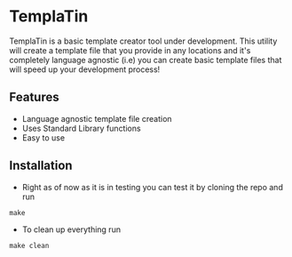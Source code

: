 # TemplaTin

TemplaTin is a basic template creator tool under development. This utility will create a template file that you provide in any locations and it's completely language agnostic (i.e) you can create basic template files that will speed up your development process!

## Features

- Language agnostic template file creation
- Uses Standard Library functions
- Easy to use

## Installation

- Right as of now as it is in testing you can test it by cloning the repo and run

``` make ```

- To clean up everything run

```make clean```


